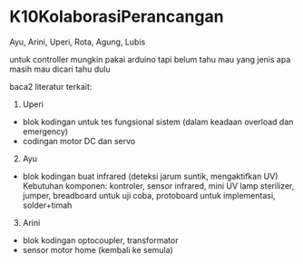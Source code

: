 # K10KolaborasiPerancangan

Ayu, Arini, Uperi, Rota, Agung, Lubis

untuk controller mungkin pakai arduino tapi belum tahu mau yang jenis apa masih mau dicari tahu dulu 

baca2 literatur terkait:
1. Uperi
- blok kodingan untuk tes fungsional sistem (dalam keadaan overload dan emergency)
- codingan motor DC dan servo

2. Ayu
- blok kodingan buat infrared (deteksi jarum suntik, mengaktifkan UV)
   Kebutuhan komponen: kontroler, sensor infrared, mini UV lamp sterilizer, jumper, breadboard untuk uji coba, protoboard untuk implementasi, solder+timah

3. Arini
- blok kodingan optocoupler, transformator
- sensor motor home (kembali ke semula)
